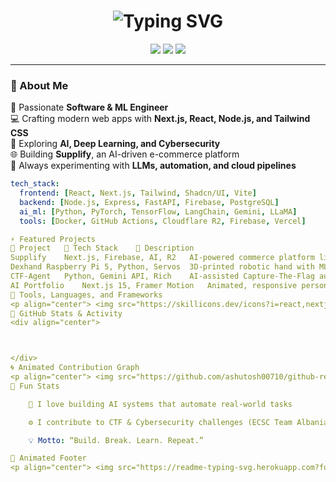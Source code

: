 <!-- 💫 Animated Header -->
<h1 align="center">
  <img src="https://readme-typing-svg.herokuapp.com?font=JetBrains+Mono&size=28&pause=1000&color=00F5D4&center=true&vCenter=true&width=600&lines=Hey+there+👋+I'm+Emanuel+Victor+Dervishi!;Full-Stack+Engineer+%7C+ML+Developer+%7C+Cybersecurity+Enthusiast" alt="Typing SVG" />
</h1>

<!-- 🌍 Social Links -->
<p align="center">
  <a href="https://linkedin.com/in/emanuelvictordervishi"><img src="https://img.shields.io/badge/LinkedIn-blue?logo=linkedin&logoColor=white" /></a>
  <a href="mailto:emanuel.dervishi@example.com"><img src="https://img.shields.io/badge/Email-D14836?logo=gmail&logoColor=white" /></a>
  <a href="https://github.com/emanuelvictordervishi"><img src="https://img.shields.io/github/followers/emanuelvictordervishi?label=Follow&style=social" /></a>
</p>

---

### 🧠 About Me

🚀 Passionate **Software & ML Engineer**  
💻 Crafting modern web apps with **Next.js, React, Node.js, and Tailwind CSS**  
🧩 Exploring **AI, Deep Learning, and Cybersecurity**  
🌐 Building **Supplify**, an AI-driven e-commerce platform  
🧰 Always experimenting with **LLMs, automation, and cloud pipelines**  

```yaml
tech_stack:
  frontend: [React, Next.js, Tailwind, Shadcn/UI, Vite]
  backend: [Node.js, Express, FastAPI, Firebase, PostgreSQL]
  ai_ml: [Python, PyTorch, TensorFlow, LangChain, Gemini, LLaMA]
  tools: [Docker, GitHub Actions, Cloudflare R2, Firebase, Vercel]

⚡ Featured Projects
🚀 Project	🔧 Tech Stack	📄 Description
Supplify	Next.js, Firebase, AI, R2	AI-powered commerce platform like Shopify, rebuilt from scratch.
Dexhand	Raspberry Pi 5, Python, Servos	3D-printed robotic hand with ML vision control.
CTF-Agent	Python, Gemini API, Rich	AI-assisted Capture-The-Flag automation tool.
AI Portfolio	Next.js 15, Framer Motion	Animated, responsive personal portfolio powered by OpenAI & Tailwind.
🧰 Tools, Languages, and Frameworks
<p align="center"> <img src="https://skillicons.dev/icons?i=react,nextjs,typescript,tailwind,python,fastapi,tensorflow,pytorch,docker,firebase,git,github,vercel,linux,cpp,arch" /> </p>
🎨 GitHub Stats & Activity
<div align="center">



</div>
🌀 Animated Contribution Graph
<p align="center"> <img src="https://github.com/ashutosh00710/github-readme-activity-graph/raw/output/github-contribution-grid-snake.svg" alt="Snake animation" /> </p>
🧠 Fun Stats

    🧩 I love building AI systems that automate real-world tasks

    ⚙️ I contribute to CTF & Cybersecurity challenges (ECSC Team Albania 🇦🇱)

    💡 Motto: “Build. Break. Learn. Repeat.”

🪩 Animated Footer
<p align="center"> <img src="https://readme-typing-svg.herokuapp.com?font=JetBrains+Mono&size=22&pause=1000&color=00F5D4&center=true&vCenter=true&width=600&lines=Let's+Collaborate+on+AI,+Full-Stack+Projects,+and+Security!;Always+Learning%2C+Always+Building+💡" /> </p> 


